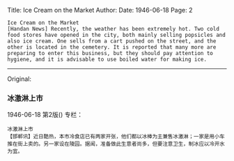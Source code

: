 Title: Ice Cream on the Market
Author:
Date: 1946-06-18
Page: 2

    Ice Cream on the Market
    [Handan News] Recently, the weather has been extremely hot. Two cold food stores have opened in the city, both mainly selling popsicles and also ice cream. One sells from a cart pushed on the street, and the other is located in the cemetery. It is reported that many more are preparing to enter this business, but they should pay attention to hygiene, and it is advisable to use boiled water for making ice.



<hr /> 

Original: 


### 冰激淋上市

1946-06-18
第2版()
专栏：

    冰激淋上市
    【邯郸讯】近日酷热，本市冷食店已有两家开张，他们都以冰棒为主兼售冰激淋；一家是用小车推在街上卖的。另一家设在陵园。据闻，准备做此生意者尚多，但要注意卫生，制冰应以冷开水为宜。
